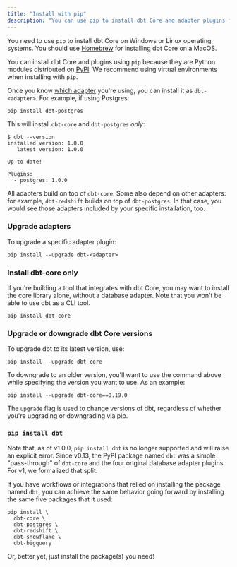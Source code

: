```yaml
---
title: "Install with pip"
description: "You can use pip to install dbt Core and adapter plugins from the command line."
---
```


You need to use `pip` to install dbt Core on Windows or Linux operating systems. You should use [Homebrew](/docs/get-started/homebrew-install) for installing dbt Core on a MacOS.

You can install dbt Core and plugins using `pip` because they are Python modules distributed on [PyPI](https://pypi.org/project/dbt/). We recommend using virtual environments when installing with `pip`.


<FAQ src="Core/install-pip-os-prereqs" />
<FAQ src="Core/install-python-compatibility" />
<FAQ src="Core/install-pip-best-practices" />


Once you know [which adapter](supported-data-platforms) you're using, you can install it as `dbt-<adapter>`. For example, if using Postgres:

```shell
pip install dbt-postgres
```

This will install `dbt-core` and `dbt-postgres` _only_:

```shell
$ dbt --version
installed version: 1.0.0
   latest version: 1.0.0

Up to date!

Plugins:
  - postgres: 1.0.0
```

All adapters build on top of `dbt-core`. Some also depend on other adapters: for example, `dbt-redshift` builds on top of `dbt-postgres`. In that case, you would see those adapters included by your specific installation, too.

### Upgrade adapters

To upgrade a specific adapter plugin:

```shell
pip install --upgrade dbt-<adapter>
```

### Install dbt-core only

If you're building a tool that integrates with dbt Core, you may want to install the core library alone, without a database adapter. Note that you won't be able to use dbt as a CLI tool.

```shell
pip install dbt-core
```
### Upgrade or downgrade dbt Core versions

To upgrade dbt to its latest version, use:

```
pip install --upgrade dbt-core
```

To downgrade to an older version, you'll want to use the command above while specifying the version you want to use. As an example:

```
pip install --upgrade dbt-core==0.19.0
```

The `upgrade` flag is used to change versions of dbt, regardless of whether you're upgrading or downgrading via pip.
### `pip install dbt`

Note that, as of v1.0.0, `pip install dbt` is no longer supported and will raise an explicit error. Since v0.13, the PyPI package named `dbt` was a simple "pass-through" of `dbt-core` and the four original database adapter plugins. For v1, we formalized that split.

If you have workflows or integrations that relied on installing the package named `dbt`, you can achieve the same behavior going forward by installing the same five packages that it used:

```shell
pip install \
  dbt-core \
  dbt-postgres \
  dbt-redshift \
  dbt-snowflake \
  dbt-bigquery
```

Or, better yet, just install the package(s) you need!
